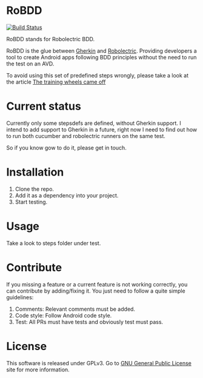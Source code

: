 RoBDD
=====

[![Build Status](https://travis-ci.org/Axxiss/RoBDD.png?branch=master)](https://travis-ci.org/Axxiss/RoBDD)

RoBDD stands for Robolectric BDD.

RoBDD is the glue between [Gherkin][3] and [Robolectric][1]. Providing developers a tool to create Android apps
following BDD principles without the need to run the test on an AVD.

To avoid using this set of predefined steps wrongly, please take a look at the article  [The training wheels came off][4]


Current status
==============

Currently only some stepsdefs are defined, without Gherkin support. I intend to
add support to Gherkin in a future, right now I need to find out how to run
both cucumber and robolectric runners on the same test.

So if you know gow to do it, please get in touch.


Installation
============

1. Clone the repo.
2. Add it as a dependency into your project.
3. Start testing.


Usage
=====

Take a look to steps folder under test.


Contribute
==========

If you missing a feature or a current feature is not working correctly, you can
contribute by adding/fixing it. You just need to follow a quite simple
guidelines:

1. Comments: Relevant comments must be added.
2. Code style: Follow Android code style.
3. Test: All PRs must have tests and obviously test must pass.


License
=======

This software is released under GPLv3. Go to [GNU General Public License][2] site for more information.

[1]: http://pivotal.github.io/robolectric/index.html
[2]: http://www.gnu.org/licenses/gpl.html
[3]: https://github.com/cucumber/cucumber/wiki/Gherkin
[4]: http://aslakhellesoy.com/post/11055981222/the-training-wheels-came-off?5cc9f1c0
